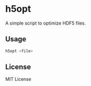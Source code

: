 # h5opt

A simple script to optimize HDF5 files.

## Usage

```bash
h5opt <file>
```

## License

MIT License
